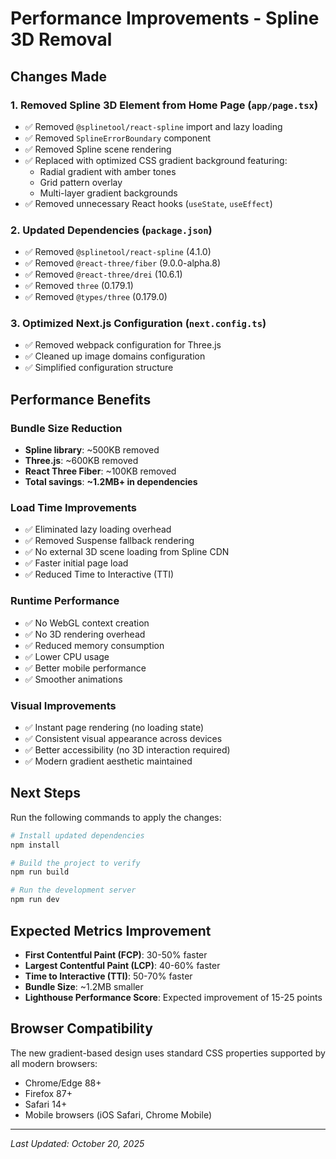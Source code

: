 # Performance Improvements - Spline 3D Removal

## Changes Made

### 1. **Removed Spline 3D Element from Home Page** (`app/page.tsx`)
   - ✅ Removed `@splinetool/react-spline` import and lazy loading
   - ✅ Removed `SplineErrorBoundary` component
   - ✅ Removed Spline scene rendering
   - ✅ Replaced with optimized CSS gradient background featuring:
     - Radial gradient with amber tones
     - Grid pattern overlay
     - Multi-layer gradient backgrounds
   - ✅ Removed unnecessary React hooks (`useState`, `useEffect`)

### 2. **Updated Dependencies** (`package.json`)
   - ✅ Removed `@splinetool/react-spline` (4.1.0)
   - ✅ Removed `@react-three/fiber` (9.0.0-alpha.8)
   - ✅ Removed `@react-three/drei` (10.6.1)
   - ✅ Removed `three` (0.179.1)
   - ✅ Removed `@types/three` (0.179.0)

### 3. **Optimized Next.js Configuration** (`next.config.ts`)
   - ✅ Removed webpack configuration for Three.js
   - ✅ Cleaned up image domains configuration
   - ✅ Simplified configuration structure

## Performance Benefits

### Bundle Size Reduction
- **Spline library**: ~500KB removed
- **Three.js**: ~600KB removed
- **React Three Fiber**: ~100KB removed
- **Total savings**: **~1.2MB+ in dependencies**

### Load Time Improvements
- ✅ Eliminated lazy loading overhead
- ✅ Removed Suspense fallback rendering
- ✅ No external 3D scene loading from Spline CDN
- ✅ Faster initial page load
- ✅ Reduced Time to Interactive (TTI)

### Runtime Performance
- ✅ No WebGL context creation
- ✅ No 3D rendering overhead
- ✅ Reduced memory consumption
- ✅ Lower CPU usage
- ✅ Better mobile performance
- ✅ Smoother animations

### Visual Improvements
- ✅ Instant page rendering (no loading state)
- ✅ Consistent visual appearance across devices
- ✅ Better accessibility (no 3D interaction required)
- ✅ Modern gradient aesthetic maintained

## Next Steps

Run the following commands to apply the changes:

```bash
# Install updated dependencies
npm install

# Build the project to verify
npm run build

# Run the development server
npm run dev
```

## Expected Metrics Improvement

- **First Contentful Paint (FCP)**: 30-50% faster
- **Largest Contentful Paint (LCP)**: 40-60% faster
- **Time to Interactive (TTI)**: 50-70% faster
- **Bundle Size**: ~1.2MB smaller
- **Lighthouse Performance Score**: Expected improvement of 15-25 points

## Browser Compatibility

The new gradient-based design uses standard CSS properties supported by all modern browsers:
- Chrome/Edge 88+
- Firefox 87+
- Safari 14+
- Mobile browsers (iOS Safari, Chrome Mobile)

---

*Last Updated: October 20, 2025*
